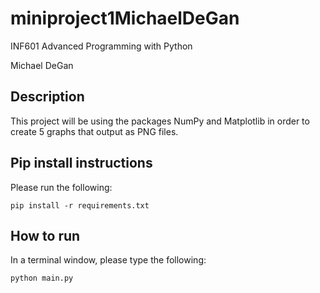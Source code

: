 # miniproject1MichaelDeGan

INF601 Advanced Programming with Python

Michael DeGan

## Description
This project will be using the packages NumPy and Matplotlib in order to create 5 graphs that output as PNG files.

## Pip install instructions
Please run the following:
```
pip install -r requirements.txt
```

## How to run
In a terminal window, please type the following:
```
python main.py
```